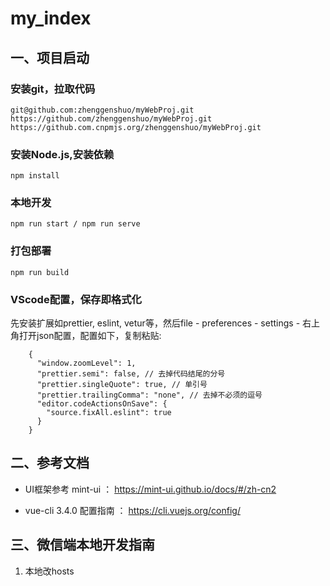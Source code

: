 # my_index

## 一、项目启动
### 安装git，拉取代码
```
git@github.com:zhenggenshuo/myWebProj.git
https://github.com/zhenggenshuo/myWebProj.git
https://github.com.cnpmjs.org/zhenggenshuo/myWebProj.git
```
### 安装Node.js,安装依赖
```
npm install
```
### 本地开发
```
npm run start / npm run serve
```
### 打包部署
```
npm run build
```
### VScode配置，保存即格式化

先安装扩展如prettier, eslint, vetur等，然后file - preferences - settings - 右上角打开json配置，配置如下，复制粘贴:
```
    {
      "window.zoomLevel": 1,
      "prettier.semi": false, // 去掉代码结尾的分号
      "prettier.singleQuote": true, // 单引号
      "prettier.trailingComma": "none", // 去掉不必须的逗号
      "editor.codeActionsOnSave": {
        "source.fixAll.eslint": true
      }
    }
```


## 二、参考文档

  * UI框架参考 mint-ui ：  https://mint-ui.github.io/docs/#/zh-cn2

  * vue-cli 3.4.0 配置指南 ：  https://cli.vuejs.org/config/


## 	三、微信端本地开发指南

1. 本地改hosts  

